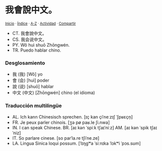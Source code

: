# 我會說中文。
<sup>[Inicio](https://github.com/jucardus/jucardus.github.io/repo/blob/main/readme.md) · [Índice](https://github.com/jucardus/jucardus.github.io/repo/blob/main/indices/frases-chinas.md) · [A-Z](https://github.com/jucardus/jucardus.github.io/repo/blob/main/indices/alfabetico.md) · [Actividad](https://github.com/jucardus/jucardus.github.io/repo/blob/main/indices/actividad.md) · [Compartir](https://x.com/intent/tweet?text=La%20frase%20china%20%E6%88%91%E6%9C%83%E8%AA%AA%E4%B8%AD%E6%96%87%E3%80%82%20traducida%20al%20espa%C3%B1ol%2C%20desglosada%20y%20transliterada.%0A%E2%86%92%20https%3A%2F%2Fgithub.com%2Fjucardus%2Frepo%2Fblob%2Fmain%2Fcontenido%2F25%2F04%2F26%2Fwo3-hui4-shuo1-zhong1-wen2.md%0A%0A%23frss_chns_jucardus%0A%40jucardus)</sup>

* CT. 我會說中文。
* CS. 我会说中文。
* PY. Wǒ huì shuō Zhōngwén.
* TR. Puedo hablar chino.

### Desglosamiento

* 我 (我) [Wǒ] yo
* 會 (会) [huì] poder
* 說 (说) [shuō] hablar
* 中文 (中文) [Zhōngwén] chino (el idioma)

### Traducción multilingüe

* AL. Ich kann Chinesisch sprechen. [ɪç kan çiˈneːzɪʃ ˈʃpʁɛçn̩]
* FR. Je peux parler chinois. [ʒə pø paʁ.le ʃi.nwa]
* IN. I can speak Chinese. BR. [aɪ kən ˈspiːk tʃaɪˈniːz] AM. [aɪ kən ˈspik tʃaɪˈniz]
* IT. So parlare cinese. [so parˈla.re tʃiˈne.ze]
* LA. Lingua Sinica loqui possum. [ˈlɪŋɡʷa ˈsiːnɪka ˈlɔkʷi ˈpɔs.sʊm]
